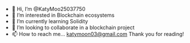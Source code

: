 - 👋 Hi, I’m @KatyMoo25037750
- 👀 I’m interested in Blockchain ecosystems
- 🌱 I’m currently learning Solidity
- 💞️ I’m looking to collaborate in a blockchain project
- 📫 How to reach me... katymoon03@gmail.com
Thank you for reading!

<!---
KatyMoo25037750/KatyMoo25037750 is a ✨ special ✨ repository because its `README.md` (this file) appears on your GitHub profile.
You can click the Preview link to take a look at your changes.
--->
